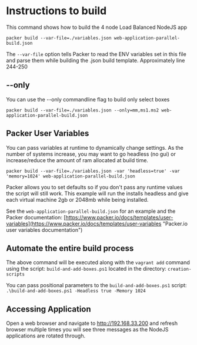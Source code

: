 # Instructions to build

This command shows how to build the 4 node Load Balanced NodeJS app

`packer build --var-file=./variables.json web-application-parallel-build.json`

The `--var-file` option tells Packer to read the ENV variables set in this file and parse them while building the .json build template.  Approximately line 244-250

## --only

You can use the --only commandline flag to build only select boxes

`packer build --var-file=./variables.json --only=mm,ms1.ms2 web-application-parallel-build.json`

## Packer User Variables

You can pass variables at runtime to dynamically change settings.  As the number of systems increase, you may want to go headless (no gui) or increase/reduce the amount of ram allocated at build time.

`packer build --var-file=./variables.json -var 'headless=true' -var 'memory=1024' web-application-parallel-build.json`

Packer allows you to set defaults so if you don't pass any runtime values the script will still work.  This example will run the installs headless and give each virtual machine 2gb or 2048mb while being installed.

See the `web-application-parallel-build.json` for an example and the Packer documentation: [https://www.packer.io/docs/templates/user-variables](https://www.packer.io/docs/templates/user-variables "Packer.io user variables documentation")

## Automate the entire build process

The above command will be executed along with the `vagrant add` command using the script: `build-and-add-boxes.ps1` located in the directory: `creation-scripts`

You can pass positional parameters to the `build-and-add-boxes.ps1` script:  `.\build-and-add-boxes.ps1 -Headless true -Memory 1024`

## Accessing Application

Open a web browser and navigate to http://192.168.33.200  and refresh browser multiple times you will see three messages as the NodeJS applications are rotated through.
